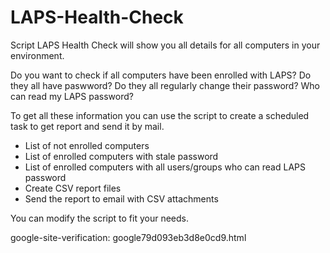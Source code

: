 # LAPS-Health-Check
Script LAPS Health Check will show you all details for all computers in your environment. 

Do you want to check if all computers have been enrolled with LAPS? 
Do they all have paswword? 
Do they all regularly change their password? 
Who can read my LAPS password? 

To get all these information you can use the script to create a scheduled task to get report and send it by mail. 

  - List of not enrolled computers
  - List of enrolled computers with stale password
  - List of enrolled computers with all users/groups who can read LAPS password
  - Create CSV report files
  - Send the report to email with CSV attachments   

You can modify the script to fit your needs. 


google-site-verification: google79d093eb3d8e0cd9.html
